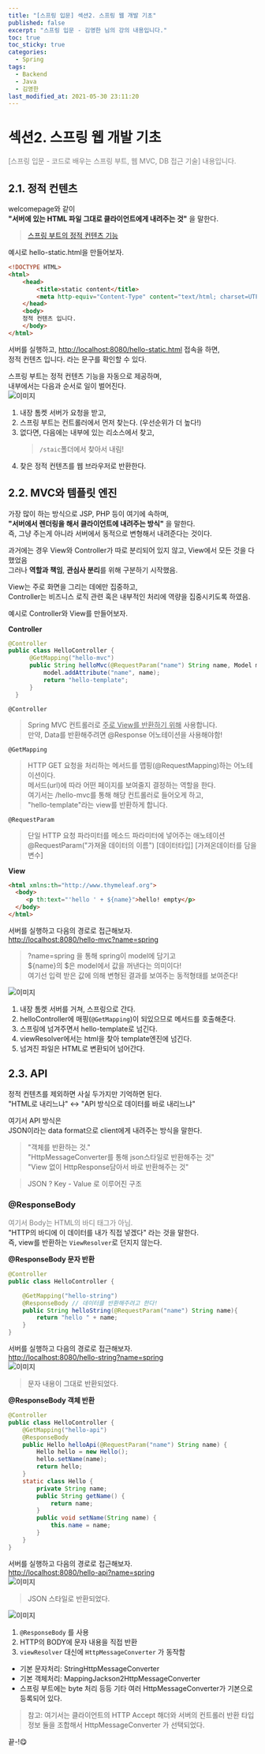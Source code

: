 ```yaml
---
title: "[스프링 입문] 섹션2. 스프링 웹 개발 기초"
published: false
excerpt: "스프링 입문 - 김영한 님의 강의 내용입니다."
toc: true
toc_sticky: true
categories:
  - Spring
tags:
  - Backend
  - Java
  - 김영한
last_modified_at: 2021-05-30 23:11:20
---
```


# 섹션2. 스프링 웹 개발 기초

<span style="color:grey">[스프링 입문 - 코드로 배우는 스프링 부트, 웹 MVC, DB 접근 기술] 내용입니다.</span>  
  
## 2.1. 정적 컨텐츠
welcomepage와 같이  
**"서버에 있는 HTML 파일 그대로 클라이언트에게 내려주는 것"** 을 말한다.  
> [스프링 부트의 정적 컨텐츠 기능](https://docs.spring.io/spring-boot/docs/2.3.1.RELEASE/reference/html/spring-boot-features.html#boot-features-spring-mvc-static-content)
  
예시로 hello-static.html을 만들어보자.
  
```html
<!DOCTYPE HTML>
<html>
    <head>
        <title>static content</title>
        <meta http-equiv="Content-Type" content="text/html; charset=UTF-8" />
    </head>
    <body>
    정적 컨텐츠 입니다.
    </body>
</html>
```
  
서버를 실행하고, <http://localhost:8080/hello-static.html> 접속을 하면,  
정적 컨텐츠 입니다. 라는 문구를 확인할 수 있다.  
  
스프링 부트는 정적 컨텐츠 기능을 자동으로 제공하며,  
내부에서는 다음과 순서로 일이 벌어진다.  
![이미지](/assets/images/Spring/스프링입문/섹션2/1.png)
  
1. 내장 톰켓 서버가 요청을 받고,  
2. 스프링 부트는 컨트롤러에서 먼저 찾는다. (우선순위가 더 높다!)  
3. 없다면, 다음에는 내부에 있는 리소스에서 찾고,  
   > `/staic`폴더에서 찾아서 내림!
4. 찾은 정적 컨텐츠를 웹 브라우저로 반환한다.  
  
## 2.2. MVC와 템플릿 엔진
가장 많이 하는 방식으로 JSP, PHP 등이 여기에 속하며,  
**"서버에서 렌더링을 해서 클라이언트에 내려주는 방식"** 을 말한다.  
즉, 그냥 주는게 아니라 서버에서 동적으로 변형해서 내려준다는 것이다.  
  
과거에는 경우 View와 Controller가 따로 분리되어 있지 않고, View에서 모든 것을 다 했었음  
그러나 **역할과 책임**, **관심사 분리**를 위해 구분하기 시작했음.  
  
View는 주로 화면을 그리는 데에만 집중하고,  
Controller는 비즈니스 로직 관련 혹은 내부적인 처리에 역량을 집중시키도록 하였음.  
  
예시로 Controller와 View를 만들어보자.  
  
**Controller**
```java
@Controller
public class HelloController {
      @GetMapping("hello-mvc")
      public String helloMvc(@RequestParam("name") String name, Model model) {
          model.addAttribute("name", name);
          return "hello-template";
      }
  }
```
  
`@Controller`  
> Spring MVC 컨트롤러로 <u>주로 View를 반환하기 위해</u> 사용합니다.  
> 만약, Data를 반환해주려면 @Response 어노테이션을 사용해야함!  
  
`@GetMapping`
> HTTP GET 요청을 처리하는 메서드를 맵핑(@RequestMapping)하는 어노테이션이다.  
> 메서드(url)에 따라 어떤 페이지를 보여줄지 결정하는 역할을 한다.  
> 여기서는 /hello-mvc를 통해 해당 컨트롤러로 들어오게 하고,  
> "hello-template"라는 view를 반환하게 합니다.  
  
`@RequestParam`
> 단일 HTTP 요청 파라미터를 메소드 파라미터에 넣어주는 애노테이션  
> @RequestParam("가져올 데이터의 이름") [데이터타입] [가져온데이터를 담을 변수]
  
**View**
  
```html
<html xmlns:th="http://www.thymeleaf.org">
  <body>
     <p th:text="'hello ' + ${name}">hello! empty</p> 
  </body>
</html>
```
  
서버를 실행하고 다음의 경로로 접근해보자.  
<http://localhost:8080/hello-mvc?name=spring>  
> ?name=spring 을 통해 spring이 model에 담기고  
> ${name}의 $은 model에서 값을 꺼낸다는 의미이다!  
> 여기선 입력 받은 값에 의해 변형된 결과를 보여주는 동적형태를 보여준다!  
  
![이미지](/assets/images/Spring/스프링입문/섹션2/2.png)
  
1. 내장 톰켓 서버를 거쳐, 스프링으로 간다.  
2. helloController에 매핑(`@GetMapping`)이 되있으므로 메서드를 호출해준다.  
3. 스프링에 넘겨주면서 hello-template로 넘긴다.  
4. viewResolver에서는 html을 찾아 template엔진에 넘긴다.
5. 넘겨진 파일은 HTML로 변환되어 넘어간다.  
  
  
## 2.3. API
정적 컨텐츠를 제외하면 사실 두가지만 기억하면 된다.  
"HTML로 내리느냐" ↔️ "API 방식으로 데이터를 바로 내리느냐"  
  
여기서 API 방식은  
JSON이라는 data format으로 client에게 내려주는 방식을 말한다.  
>"객체를 반환하는 것."  
>"HttpMessageConverter를 통해 json스타일로 반환해주는 것"  
>"View 없이 HttpResponse담아서 바로 반환해주는 것"  
  
>JSON ? Key - Value 로 이루어진 구조  
  
### @ResponseBody  
<span style="color:grey">여기서 Body는 HTML의 바디 태그가 아님.</span>  
"HTTP의 바디에 이 데이터를 내가 직접 넣겠다" 라는 것을 말한다.  
즉, view를 반환하는 `ViewResolver`로 던지지 않는다.  
  
**@ResponseBody 문자 반환**  
```java
@Controller
public class HelloController {

    @GetMapping("hello-string")
    @ResponseBody // 데이터를 반환해주려고 한다!
    public String helloString(@RequestParam("name") String name){
        return "hello " + name;
    }
}
```
  
서버를 실행하고 다음의 경로로 접근해보자.  
<http://localhost:8080/hello-string?name=spring>  
![이미지](/assets/images/Spring/스프링입문/섹션2/4.png)  
> 문자 내용이 그대로 반환되었다.
  
**@ResponseBody 객체 반환**  
```java
@Controller
public class HelloController {
    @GetMapping("hello-api")
    @ResponseBody
    public Hello helloApi(@RequestParam("name") String name) {
        Hello hello = new Hello();
        hello.setName(name);
        return hello;
    }
    static class Hello {
        private String name;
        public String getName() {
            return name;
        }
        public void setName(String name) {
            this.name = name;
        }
    }
}
```
  
서버를 실행하고 다음의 경로로 접근해보자.  
<http://localhost:8080/hello-api?name=spring>  
![이미지](/assets/images/Spring/스프링입문/섹션2/5.png)  
> JSON 스타일로 반환되었다.  

![이미지](/assets/images/Spring/스프링입문/섹션2/3.png)
  
1. `@ResponseBody` 를 사용  
2. HTTP의 BODY에 문자 내용을 직접 반환  
3. `viewResolver` 대신에 `HttpMessageConverter` 가 동작함  
 - 기본 문자처리: StringHttpMessageConverter
 - 기본 객체처리: MappingJackson2HttpMessageConverter
 - 스프링 부트에는 byte 처리 등등 기타 여러 HttpMessageConverter가 기본으로 등록되어 있다.  
  
> 참고: 여기서는 클라이언트의 HTTP Accept 해더와 서버의 컨트롤러 반환 타입 정보 둘을 조합해서 HttpMessageConverter 가 선택되었다.  
  
끝-!😋
  